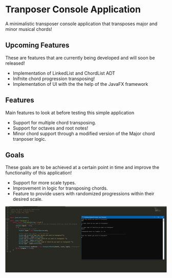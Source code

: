 # Tranposer Console Application

A minimalistic transposer console application that transposes major and minor musical chords!

## Upcoming Features
These are features that are currently being developed and will soon be released!

- Implementation of LinkedList and ChordList ADT
- Inifnite chord progression transposing!
- Implementation of UI with the the help of the JavaFX framework

## Features
Main features to look at before testing this simple application

 - Support for multiple chord transposing.
 - Support for octaves and root notes!
 - Minor chord support through a modified version of the Major chord tranposer logic.
 
## Goals
These goals are to be achieved at a certain point in time and improve the functionality of this application!

 - Support for more scale types.
 - Improvement in logic for transposing chords.
 - Feature to provide users with randomized progressions within their desired scale.

![](images/img_transposer.png)
